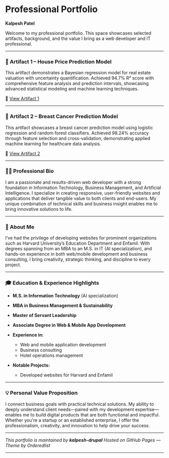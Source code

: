 # **Professional Portfolio**

**Kalpesh Patel**

Welcome to my professional portfolio. This space showcases selected artifacts, background, and the value I bring as a web developer and IT professional.

---

### 📌 Artifact 1 – House Price Prediction Model

This artifact demonstrates a Bayesian regression model for real estate valuation with uncertainty quantification. Achieved 94.7% R² score with comprehensive feature analysis and prediction intervals, showcasing advanced statistical modeling and machine learning techniques.

🔗 [View Artifact 1](artifacts/artifact/index.html)

---

### 📌 Artifact 2 – Breast Cancer Prediction Model

This artifact showcases a breast cancer prediction model using logistic regression and random forest classifiers. Achieved 98.24% accuracy through feature selection and cross-validation, demonstrating applied machine learning for healthcare data analysis.

🔗 [View Artifact 2](artifacts/artifact2/index.html)

---

### 👨‍💻 Professional Bio

I am a passionate and results-driven web developer with a strong foundation in Information Technology, Business Management, and Artificial Intelligence. I specialize in creating responsive, user-friendly websites and applications that deliver tangible value to both clients and end-users. My unique combination of technical skills and business insight enables me to bring innovative solutions to life.

---

### 📄 About Me

I’ve had the privilege of developing websites for prominent organizations such as Harvard University’s Education Department and Enfamil. With degrees spanning from an MBA to an M.S. in IT (AI specialization), and hands-on experience in both web/mobile development and business consulting, I bring creativity, strategic thinking, and discipline to every project.

---

### 🎓 Education & Experience Highlights

* **M.S. in Information Technology** (AI specialization)
* **MBA in Business Management & Sustainability**
* **Master of Servant Leadership**
* **Associate Degree in Web & Mobile App Development**
* **Experience in:**

  * Web and mobile application development
  * Business consulting
  * Hotel operations management
* **Notable Projects:**

  * Developed websites for Harvard and Enfamil

---

### 💡 Personal Value Proposition

I connect business goals with practical technical solutions. My ability to deeply understand client needs—paired with my development expertise—enables me to build digital products that are both functional and impactful. Whether you're a startup or an established enterprise, I offer the professionalism, creativity, and innovation to help drive your success.

---

*This portfolio is maintained by **kalpesh-drupal***
*Hosted on GitHub Pages — Theme by Orderedlist*

---
